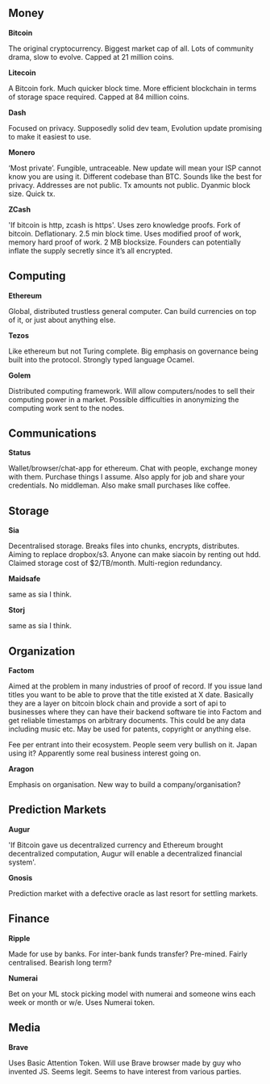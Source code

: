 ## Money
**Bitcoin**

The original cryptocurrency. Biggest market cap of all. Lots of community drama, slow to evolve. Capped at 21 million coins.

**Litecoin**

A Bitcoin fork. Much quicker block time. More efficient blockchain in terms of storage space required. Capped at 84 million coins.

**Dash**

Focused on privacy. Supposedly solid dev team, Evolution update promising to make it easiest to use.

**Monero**

‘Most private’. Fungible, untraceable. New update will mean your ISP cannot know you are using it. Different codebase than BTC. Sounds like the best for privacy. Addresses are not public. Tx amounts not public. Dyanmic block size. Quick tx.

**ZCash**

'If bitcoin is http, zcash is https'. Uses zero knowledge proofs. Fork of bitcoin. Deflationary. 2.5 min block time. Uses modified proof of work, memory hard proof of work. 2 MB blocksize. Founders can potentially inflate the supply secretly since it’s all encrypted.

## Computing
**Ethereum**

Global, distributed trustless general computer. Can build currencies on top of it, or just about anything else.

**Tezos**

Like ethereum but not Turing complete. Big emphasis on governance being built into the protocol. Strongly typed language Ocamel.

**Golem**

Distributed computing framework. Will allow computers/nodes to sell their computing power in a market. Possible difficulties in anonymizing the computing work sent to the nodes.

## Communications
**Status**

Wallet/browser/chat-app for ethereum. Chat with people, exchange money with them. Purchase things I assume. Also apply for job and share your credentials. No middleman. Also make small purchases like coffee.

## Storage
**Sia**

Decentralised storage. Breaks files into chunks, encrypts, distributes. Aiming to replace dropbox/s3. Anyone can make siacoin by renting out hdd. Claimed storage cost of $2/TB/month. Multi-region redundancy.

**Maidsafe**

same as sia I think.

**Storj**

same as sia I think.

## Organization
**Factom**

Aimed at the problem in many industries of proof of record. If you issue land titles you want to be able to prove that the title existed at X date. Basically they are a layer on bitcoin block chain and provide a sort of api to businesses where they can have their backend software tie into Factom and get reliable timestamps on arbitrary documents. This could be any data including music etc. May be used for patents, copyright or anything else.

Fee per entrant into their ecosystem. People seem very bullish on it. Japan using it? Apparently some real business interest going on.

**Aragon**

Emphasis on organisation. New way to build a company/organisation?

## Prediction Markets

**Augur**

'If Bitcoin gave us decentralized currency and Ethereum brought decentralized computation, Augur will enable a decentralized financial system'.

**Gnosis**

Prediction market with a defective oracle as last resort for settling markets.

## Finance
**Ripple**

Made for use by banks. For inter-bank funds transfer? Pre-mined. Fairly centralised. Bearish long term?

**Numerai**

Bet on your ML stock picking model with numerai and someone wins each week or month or w/e. Uses Numerai token.

## Media
**Brave**

Uses Basic Attention Token. Will use Brave browser made by guy who invented JS. Seems legit. Seems to have interest from various parties.
